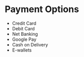 # Payment Options

- Credit Card
- Debit Card
- Net Banking
- Google Pay
- Cash on Delivery
- E-wallets
